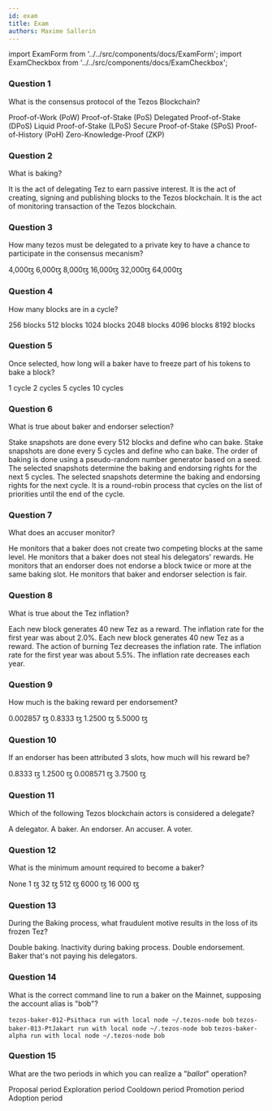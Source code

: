 ```yaml
---
id: exam
title: Exam
authors: Maxime Sallerin
---
```


import ExamForm from '../../src/components/docs/ExamForm';
import ExamCheckbox from '../../src/components/docs/ExamCheckbox';

<ExamForm moduleName="Baking">

### Question 1

What is the consensus protocol of the Tezos Blockchain?

<ExamCheckbox name="00" isCorrect="false">Proof-of-Work (PoW)</ExamCheckbox>
<ExamCheckbox name="01" isCorrect="false">Proof-of-Stake (PoS)</ExamCheckbox>
<ExamCheckbox name="02" isCorrect="false">Delegated Proof-of-Stake (DPoS)</ExamCheckbox>
<ExamCheckbox name="03" isCorrect="true">Liquid Proof-of-Stake (LPoS)</ExamCheckbox>
<ExamCheckbox name="04" isCorrect="false">Secure Proof-of-Stake (SPoS)</ExamCheckbox>
<ExamCheckbox name="05" isCorrect="false">Proof-of-History (PoH)</ExamCheckbox>
<ExamCheckbox name="06" isCorrect="false">Zero-Knowledge-Proof (ZKP)</ExamCheckbox>

### Question 2

What is baking?

<ExamCheckbox name="10" isCorrect="false">It is the act of delegating Tez to earn passive interest.</ExamCheckbox>
<ExamCheckbox name="11" isCorrect="true">It is the act of creating, signing and publishing blocks to the Tezos blockchain.</ExamCheckbox>
<ExamCheckbox name="12" isCorrect="false">It is the act of monitoring transaction of the Tezos blockchain.</ExamCheckbox>

### Question 3

How many tezos must be delegated to a private key to have a chance to participate in the consensus mecanism?

<ExamCheckbox name="19" isCorrect="false">4,000ꜩ</ExamCheckbox>
<ExamCheckbox name="20" isCorrect="true">6,000ꜩ</ExamCheckbox>
<ExamCheckbox name="21" isCorrect="false">8,000ꜩ</ExamCheckbox>
<ExamCheckbox name="22" isCorrect="false">16,000ꜩ</ExamCheckbox>
<ExamCheckbox name="23" isCorrect="false">32,000ꜩ</ExamCheckbox>
<ExamCheckbox name="24" isCorrect="false">64,000ꜩ</ExamCheckbox>

### Question 4

How many blocks are in a cycle?

<ExamCheckbox name="30" isCorrect="false">256 blocks</ExamCheckbox>
<ExamCheckbox name="31" isCorrect="false">512 blocks</ExamCheckbox>
<ExamCheckbox name="32" isCorrect="false">1024 blocks</ExamCheckbox>
<ExamCheckbox name="33" isCorrect="false">2048 blocks</ExamCheckbox>
<ExamCheckbox name="34" isCorrect="false">4096 blocks</ExamCheckbox>
<ExamCheckbox name="35" isCorrect="true">8192 blocks</ExamCheckbox>

### Question 5

Once selected, how long will a baker have to freeze part of his tokens to bake a block?

<ExamCheckbox name="40" isCorrect="false">1 cycle</ExamCheckbox>
<ExamCheckbox name="41" isCorrect="false">2 cycles</ExamCheckbox>
<ExamCheckbox name="42" isCorrect="true">5 cycles</ExamCheckbox>
<ExamCheckbox name="43" isCorrect="false">10 cycles</ExamCheckbox>

### Question 6

What is true about baker and endorser selection?

<ExamCheckbox name="50" isCorrect="true">Stake snapshots are done every 512 blocks and define who can bake.</ExamCheckbox>
<ExamCheckbox name="51" isCorrect="false">Stake snapshots are done every 5 cycles and define who can bake.</ExamCheckbox>
<ExamCheckbox name="52" isCorrect="true">The order of baking is done using a pseudo-random number generator based on a seed.</ExamCheckbox>
<ExamCheckbox name="53" isCorrect="true">The selected snapshots determine the baking and endorsing rights for the next 5 cycles.</ExamCheckbox>
<ExamCheckbox name="54" isCorrect="false">The selected snapshots determine the baking and endorsing rights for the next cycle.</ExamCheckbox>
<ExamCheckbox name="55" isCorrect="true">It is a round-robin process that cycles on the list of priorities until the end of the cycle.</ExamCheckbox>

### Question 7

What does an accuser monitor?

<ExamCheckbox name="60" isCorrect="true">He monitors that a baker does not create two competing blocks at the same level.</ExamCheckbox>
<ExamCheckbox name="61" isCorrect="false">He monitors that a baker does not steal his delegators' rewards.</ExamCheckbox>
<ExamCheckbox name="62" isCorrect="true">He monitors that an endorser does not endorse a block twice or more at the same baking slot.</ExamCheckbox>
<ExamCheckbox name="63" isCorrect="false">He monitors that baker and endorser selection is fair. </ExamCheckbox>

### Question 8

What is true about the Tez inflation?

<ExamCheckbox name="70" isCorrect="true">Each new block generates 40 new Tez as a reward.</ExamCheckbox>
<ExamCheckbox name="71" isCorrect="false">The inflation rate for the first year was about 2.0%.</ExamCheckbox>
<ExamCheckbox name="72" isCorrect="false">Each new block generates 40 new Tez as a reward.</ExamCheckbox>
<ExamCheckbox name="73" isCorrect="true">The action of burning Tez decreases the inflation rate.</ExamCheckbox>
<ExamCheckbox name="74" isCorrect="true">The inflation rate for the first year was about 5.5%.</ExamCheckbox>
<ExamCheckbox name="75" isCorrect="true">The inflation rate decreases each year.</ExamCheckbox>

### Question 9

How much is the baking reward per endorsement?

<ExamCheckbox name="80" isCorrect="true">0.002857 ꜩ</ExamCheckbox>
<ExamCheckbox name="81" isCorrect="false">0.8333 ꜩ</ExamCheckbox>
<ExamCheckbox name="82" isCorrect="false">1.2500 ꜩ</ExamCheckbox>
<ExamCheckbox name="83" isCorrect="false">5.5000 ꜩ</ExamCheckbox>

### Question 10

If an endorser has been attributed 3 slots, how much will his reward be?

<ExamCheckbox name="90" isCorrect="false">0.8333 ꜩ</ExamCheckbox>
<ExamCheckbox name="91" isCorrect="false">1.2500 ꜩ</ExamCheckbox>
<ExamCheckbox name="92" isCorrect="true">0.008571 ꜩ</ExamCheckbox>
<ExamCheckbox name="93" isCorrect="false">3.7500 ꜩ</ExamCheckbox>

### Question 11

Which of the following Tezos blockchain actors is considered a delegate?

<ExamCheckbox name="100" isCorrect="false">A delegator.</ExamCheckbox>
<ExamCheckbox name="101" isCorrect="true">A baker.</ExamCheckbox>
<ExamCheckbox name="102" isCorrect="true">An endorser.</ExamCheckbox>
<ExamCheckbox name="103" isCorrect="true">An accuser.</ExamCheckbox>
<ExamCheckbox name="104" isCorrect="false">A voter.</ExamCheckbox>

### Question 12

What is the minimum amount required to become a baker?

<ExamCheckbox name="110" isCorrect="false">None</ExamCheckbox>
<ExamCheckbox name="111" isCorrect="false">1 ꜩ</ExamCheckbox>
<ExamCheckbox name="112" isCorrect="false">32 ꜩ</ExamCheckbox>
<ExamCheckbox name="113" isCorrect="false">512 ꜩ</ExamCheckbox>
<ExamCheckbox name="114" isCorrect="true">6000 ꜩ</ExamCheckbox>
<ExamCheckbox name="115" isCorrect="false">16 000 ꜩ</ExamCheckbox>

### Question 13

During the Baking process, what fraudulent motive results in the loss of its frozen Tez?

<ExamCheckbox name="120" isCorrect="true">Double baking.</ExamCheckbox>
<ExamCheckbox name="121" isCorrect="false">Inactivity during baking process.</ExamCheckbox>
<ExamCheckbox name="122" isCorrect="true">Double endorsement.</ExamCheckbox>
<ExamCheckbox name="123" isCorrect="false">Baker that's not paying his delegators.</ExamCheckbox>

### Question 14

What is the correct command line to run a baker on the Mainnet, supposing the account alias is "bob"?

<ExamCheckbox name="130" isCorrect="false">`tezos-baker-012-Psithaca run with local node ~/.tezos-node bob`</ExamCheckbox>
<ExamCheckbox name="131" isCorrect="false">`tezos-baker-013-PtJakart run with local node ~/.tezos-node bob`</ExamCheckbox>
<ExamCheckbox name="132" isCorrect="true">`tezos-baker-alpha run with local node ~/.tezos-node bob`</ExamCheckbox>

### Question 15

What are the two periods in which you can realize a "*ballot*" operation?

<ExamCheckbox name="140" isCorrect="false">Proposal period</ExamCheckbox>
<ExamCheckbox name="141" isCorrect="true">Exploration period</ExamCheckbox>
<ExamCheckbox name="142" isCorrect="false">Cooldown period</ExamCheckbox>
<ExamCheckbox name="143" isCorrect="true">Promotion period</ExamCheckbox>
<ExamCheckbox name="144" isCorrect="false">Adoption period</ExamCheckbox>

</ExamForm>
